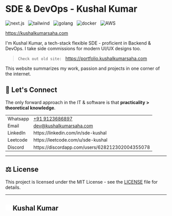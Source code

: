 # SDE & DevOps - Kushal Kumar

<img style="height:23px" title="next.js" src="https://github.com/marwin1991/profile-technology-icons/assets/136815194/5f8c622c-c217-4649-b0a9-7e0ee24bd704"/> &nbsp;
<img style="height:24px" title="tailwind" title="tailwind" src="https://user-images.githubusercontent.com/25181517/202896760-337261ed-ee92-4979-84c4-d4b829c7355d.png"/> &nbsp;
<img style="height:26px" title="golang" src="https://imgur.com/PGScK2U.png"/> &nbsp;
<img style="height:25px" title="docker" src="https://user-images.githubusercontent.com/25181517/117207330-263ba280-adf4-11eb-9b97-0ac5b40bc3be.png"/> &nbsp;
<img style="height:24px" title="AWS" src="https://github.com/bcd-kushal/balloondekor/assets/96081625/0204e275-62bf-4d2a-9bbb-dc23c9b6d4d6"/> &nbsp;

https://kushalkumarsaha.com

I&#x27;m Kushal Kumar, a tech-stack flexible SDE - proficient in Backend & DevOps. I take side commissions for modern UI/UX designs too. 

> `Check out old site:` &nbsp; https://portfolio.kushalkumarsaha.com

This website summarizes my work, passion and projects in one corner of the internet.

## :speech_balloon: Let's Connect

The only forward approach in the IT & software is that **practicality > theoretical knowledge**.  

<table>
  <tr><td>Whatsapp</td><td><a href="https://wa.me/+919123686897?text=Hi%20Kushal%2C%20I%20checked%20up%20your%20projects%20and%20would%20like%20to%20commission%20you%20with%20one%20of%20mine.%20Let%20me%20know%20when%20you%20are%20available%20to%20discuss%20further">+91 9123686897</a></td></tr>
  <tr><td>Email</td><td><a href="mailto:dev@kushalkumarsaha.com">dev@kushalkumarsaha.com</a></td></tr>
  <tr><td>LinkedIn</td></td><td>https://linkedin.com/in/sde-kushal</td></tr>
  <tr><td>Leetcode</td><td>https://leetcode.com/u/sde-kushal</td></tr>
  <tr><td>Discord</td><td>https://discordapp.com/users/628212302004355078</td></tr>
</table> 

<hr>

## ⚖️ License

This project is licensed under the MIT License - see the <a href=''>LICENSE</a> file for details.
<hr>

<h2><img title="Kushal-Kumar" width="18" src="https://raw.githubusercontent.com/bcd-kushal/bcd-kushal/main/assets/icons/dark/filled/kushalkumar_bg_dark.png"/>&nbsp;Kushal Kumar</h2>

